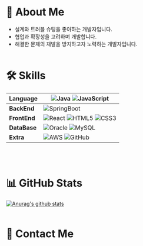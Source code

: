 # 🚀 About Me
- 설계와 트러블 슈팅을 좋아하는 개발자입니다.
- 협업과 확장성을 고려하며 개발합니다.
- 해결한 문제의 재발을 방지하고자 노력하는 개발자입니다.
<br><br>


# 🛠 Skills
|**Language**|![Java](https://img.shields.io/badge/java-%23ED8B00.svg?style=for-the-badge&logo=openjdk&logoColor=white) ![JavaScript](https://img.shields.io/badge/javascript-%23323330.svg?style=for-the-badge&logo=javascript&logoColor=%23F7DF1E)|
|--|--|
|**BackEnd**|![SpringBoot](https://img.shields.io/badge/springboot-%236DB33F.svg?style=for-the-badge&logo=spring&logoColor=white)|
|**FrontEnd**|![React](https://img.shields.io/badge/react-%2320232a.svg?style=for-the-badge&logo=react&logoColor=%2361DAFB) ![HTML5](https://img.shields.io/badge/html5-%23E34F26.svg?style=for-the-badge&logo=html5&logoColor=white) ![CSS3](https://img.shields.io/badge/css3-%231572B6.svg?style=for-the-badge&logo=css3&logoColor=white)|
|**DataBase**|![Oracle](https://img.shields.io/badge/Oracle-F80000?style=for-the-badge&logo=oracle&logoColor=white) ![MySQL](https://img.shields.io/badge/mysql-%2300f.svg?style=for-the-badge&logo=mysql&logoColor=white)|
|**Extra**|![AWS](https://img.shields.io/badge/AWS-%23FF9900.svg?style=for-the-badge&logo=amazon-aws&logoColor=white) ![GitHub](https://img.shields.io/badge/github-%23121011.svg?style=for-the-badge&logo=github&logoColor=white)|

<br><br>


# 📊 GitHub Stats
 [![Anurag's github stats](https://github-readme-stats.vercel.app/api?username=coffebara)](https://github.com/anuraghazra/github-readme-stats)
<br><br>


# 🔗 Contact Me

